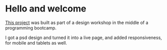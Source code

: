 # Hello and welcome

[This project](https://lioramar55.github.io/misterBlogger/) was built as part of a design workshop in the middle of a programming bootcamp.

I got a psd design and turned it into a live page, and added responsiveness, for mobile and tablets as well.
